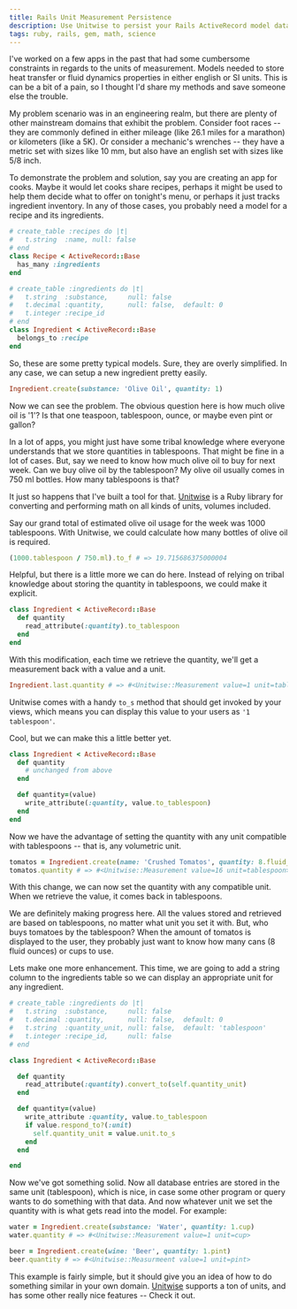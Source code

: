 ```yaml
---
title: Rails Unit Measurement Persistence
description: Use Unitwise to persist your Rails ActiveRecord model data as a convertible scientific measurement.
tags: ruby, rails, gem, math, science
---
```


I've worked on a few apps in the past that had some cumbersome constraints in
regards to the units of measurement. Models needed to store heat transfer or
fluid dynamics properties in either english or SI units. This is can be a bit
of a pain, so I thought I'd share my methods and save someone else the trouble.

My problem scenario was in an engineering realm, but there are plenty of other
mainstream domains that exhibit the problem. Consider foot races -- they are
commonly defined in either mileage (like 26.1 miles for a marathon) or kilometers
(like a 5K). Or consider a mechanic's wrenches -- they have a metric set with
sizes like 10 mm, but also have an english set with sizes like 5/8 inch.

To demonstrate the problem and solution, say you are creating an app for cooks.
Maybe it would let cooks share recipes, perhaps it might be used to help
them decide what to offer on tonight's menu, or perhaps it just tracks ingredient
inventory. In any of those cases, you probably need a model for a recipe and
its ingredients.

```ruby
# create_table :recipes do |t|
#   t.string  :name, null: false
# end
class Recipe < ActiveRecord::Base
  has_many :ingredients
end
```

```ruby
# create_table :ingredients do |t|
#   t.string  :substance,     null: false
#   t.decimal :quantity,      null: false,  default: 0
#   t.integer :recipe_id
# end
class Ingredient < ActiveRecord::Base
  belongs_to :recipe
end
```

So, these are some pretty typical models. Sure, they are overly simplified. In
any case, we can setup a new ingredient pretty easily.

```ruby
Ingredient.create(substance: 'Olive Oil', quantity: 1)
```

Now we can see the problem. The obvious question here is how much olive oil is
'1'? Is that one teaspoon, tablespoon, ounce, or maybe even pint or gallon?

In a lot of apps, you might just have some tribal knowledge where everyone
understands that we store quantities in tablespoons. That might be fine in a
lot of cases. But, say we need to know how much olive oil to buy for next week.
Can we buy olive oil by the tablespoon? My olive oil usually comes in 750 ml
bottles. How many tablespoons is that?

It just so happens that I've built a tool for that. [Unitwise](//github.com/joshwlewis/unitwise)
is a Ruby library for converting and performing math on all kinds of units,
volumes included.

Say our grand total of estimated olive oil usage for the week was 1000 tablespoons.
With Unitwise, we could calculate how many bottles of olive oil is required.

```ruby
(1000.tablespoon / 750.ml).to_f # => 19.715686375000004
```

Helpful, but there is a little more we can do here. Instead of relying on
tribal knowledge about storing the quantity in tablespoons, we could make it
explicit.

```ruby
class Ingredient < ActiveRecord::Base
  def quantity
    read_attribute(:quantity).to_tablespoon
  end
end
```

With this modification, each time we retrieve the quantity, we'll get a
measurement back with a value and a unit.

```ruby
Ingredient.last.quantity # => #<Unitwise::Measurement value=1 unit=tablespoon>
```

Unitwise comes with a handy `to_s` method that should get invoked by your views,
which means you can display this value to your users as `'1 tablespoon'`.

Cool, but we can make this a little better yet.

```ruby
class Ingredient < ActiveRecord::Base
  def quantity
    # unchanged from above
  end

  def quantity=(value)
    write_attribute(:quantity, value.to_tablespoon)
  end
end
```

Now we have the advantage of setting the quantity with any unit compatible
with tablespoons -- that is, any volumetric unit.

```ruby
tomatos = Ingredient.create(name: 'Crushed Tomatos', quantity: 8.fluid_ounce)
tomatos.quantity # => #<Unitwise::Measurement value=16 unit=tablespoon>
```

With this change, we can now set the quantity with any compatible unit. When
we retrieve the value, it comes back in tablespoons.

We are definitely making progress here. All the values stored and retrieved are
based on tablespoons, no matter what unit you set it with. But, who buys tomatoes
by the tablespoon? When the amount of tomatos is displayed to the user, they
probably just want to know how many cans (8 fluid ounces) or cups to use.

Lets make one more enhancement. This time, we are going to add a string column
to the ingredients table so we can display an appropriate unit for any
ingredient.

```ruby
# create_table :ingredients do |t|
#   t.string  :substance,     null: false
#   t.decimal :quantity,      null: false,  default: 0
#   t.string  :quantity_unit, null: false,  default: 'tablespoon'
#   t.integer :recipe_id,     null: false
# end

class Ingredient < ActiveRecord::Base

  def quantity
    read_attribute(:quantity).convert_to(self.quantity_unit)
  end

  def quantity=(value)
    write_attribute :quantity, value.to_tablespoon
    if value.respond_to?(:unit)
      self.quantity_unit = value.unit.to_s
    end
  end

end
```

Now we've got something solid. Now all database entries are stored in the same
unit (tablespoon), which is nice, in case some other program or query wants to do
something with that data. And now whatever unit we set the quantity with is what
gets read into the model. For example:

```ruby
water = Ingredient.create(substance: 'Water', quantity: 1.cup)
water.quantity # => #<Unitwise::Measurement value=1 unit=cup>

beer = Ingredient.create(wine: 'Beer', quantity: 1.pint)
beer.quantity # => #<Unitwise::Measurmeent value=1 unit=pint>
```

This example is fairly simple, but it should give you an idea of how to do
something similar in your own domain.
[Unitwise](//github.com/joshwlewis/unitwise/) supports a ton of units, and has
some other really nice features -- Check it out.
